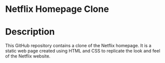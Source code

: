 # Netflix Homepage Clone
# Description

This GitHub repository contains a clone of the Netflix homepage. It is a static web page created using HTML and CSS to replicate the look and feel of the Netflix website.


